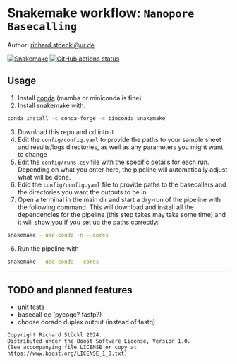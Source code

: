 # Snakemake workflow: `Nanopore Basecalling`

Author: richard.stoeckl@ur.de

[![Snakemake](https://img.shields.io/badge/snakemake-≥8.5.0-brightgreen.svg)](https://snakemake.github.io)
[![GitHub actions status](https://github.com/<owner>/<repo>/workflows/Tests/badge.svg?branch=main)](https://github.com/richardstoeckl/basecallNanopore/actions?query=branch%3Amain+workflow%3ATests)

## Usage
1. Install [conda](https://docs.conda.io/en/latest/miniconda.html) (mamba or miniconda is fine).
2. Install snakemake with:
```bash
conda install -c conda-forge -c bioconda snakemake
```
3. Download this repo and cd into it
4. Edit the `config/config.yaml` to provide the paths to your sample sheet and results/logs directories, as well as any parameters you might want to change
5. Edit the `config/runs.csv` file with the specific details for each run. Depending on what you enter here, the pipeline will automatically adjust what will be done.
6. Edid the `config/config.yaml` file to provide paths to the basecallers and the directories you want the outputs to be in
5. Open a terminal in the main dir and start a dry-run of the pipeline with the following command. This will download and install all the dependencies for the pipeline (this step takes may take some time) and it will show you if you set up the paths correctly:
```bash
snakemake --use-conda -n --cores
```
6. Run the pipeline with
```bash
snakemake --use-conda --cores
```
---

## TODO and planned features
- unit tests
- basecall qc (pycoqc? fastp?)
- choose dorado duplex output (instead of fastq)

```
Copyright Richard Stöckl 2024.
Distributed under the Boost Software License, Version 1.0.
(See accompanying file LICENSE or copy at 
https://www.boost.org/LICENSE_1_0.txt)
```